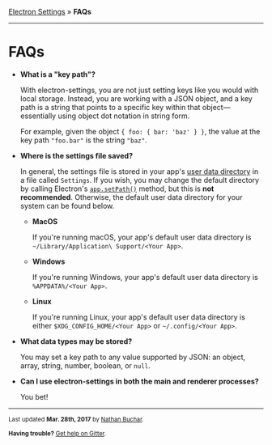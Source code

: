 [Electron Settings] » **FAQs**


***


FAQs
====


* **What is a "key path"?**

    With electron-settings, you are not just setting keys like you would with local storage. Instead, you are working with a JSON object, and a key path is a string that points to a specific key within that object—essentially using object dot notation in string form.

    For example, given the object `{ foo: { bar: 'baz' } }`, the value at the key path `"foo.bar"` is the string `"baz"`.

* **Where is the settings file saved?**

    In general, the settings file is stored in your app's [user data directory](http://electron.atom.io/docs/api/app/#appgetpathname) in a file called `Settings`. If you wish, you may change the default directory by calling Electron's [`app.setPath()`](https://electron.atom.io/docs/api/app/#appsetpathname-path) method, but this is **not recommended**. Otherwise, the default user data directory for your system can be found below.

    * **MacOS**

        If you're running macOS, your app's default user data directory is `~/Library/Application\ Support/<Your App>`.

    * **Windows**

        If you're running Windows, your app's default user data directory is `%APPDATA%/<Your App>`.

    * **Linux**

        If you're running Linux, your app's default user data directory is either `$XDG_CONFIG_HOME/<Your App>` or `~/.config/<Your App>`.

* **What data types may be stored?**

    You may set a key path to any value supported by JSON: an object, array, string, number, boolean, or `null`.

* **Can I use electron-settings in both the main and renderer processes?**

    You bet!

***
<small>Last updated **Mar. 28th, 2017** by [Nathan Buchar].</small>

<small>**Having trouble?** [Get help on Gitter][external_gitter].</small>






[Electron Settings]: ../../../
[Nathan Buchar]: mailto:hello@nathanbuchar.com

[external_gitter]: https://gitter.im/nathanbuchar/electron-settings
